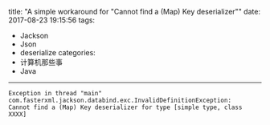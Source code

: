 title: "A simple workaround for \"Cannot find a (Map) Key deserializer\""
date: 2017-08-23 19:15:56
tags:
 - Jackson
 - Json
 - deserialize
categories:
  - 计算机那些事
  - Java
---
```
Exception in thread "main" com.fasterxml.jackson.databind.exc.InvalidDefinitionException: 
Cannot find a (Map) Key deserializer for type [simple type, class XXXX]
```
<!-- more -->
